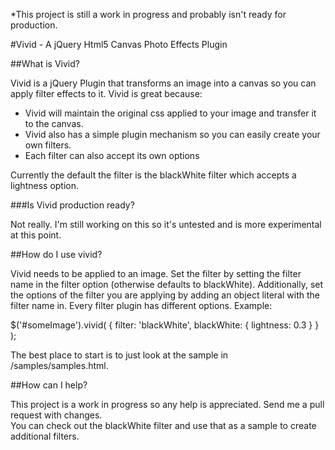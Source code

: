 *This project is still a work in progress and probably isn't ready for production.

#Vivid - A jQuery Html5 Canvas Photo Effects Plugin

##What is Vivid?

Vivid is a jQuery Plugin that transforms an image into a canvas so you can apply filter effects to it.
Vivid is great because:

- Vivid will maintain the original css applied to your image and transfer it to the canvas.
- Vivid also has a simple plugin mechanism so you can easily create your own filters.  
- Each filter can also accept its own options

Currently the default the filter is the blackWhite filter which accepts a lightness option.

###Is Vivid production ready?

Not really.  I'm still working on this so it's untested and is more experimental at this point.

##How do I use vivid?

Vivid needs to be applied to an image.  Set the filter by setting the filter name in the filter option (otherwise defaults to blackWhite).
Additionally, set the options of the filter you are applying by adding an object literal with the filter name in.  Every filter plugin has
different options.  Example:

 $('#someImage').vivid(
	{
		filter: 'blackWhite',
		blackWhite: {
			lightness: 0.3
		}
	}
 );

The best place to start is to just look at the sample in /samples/samples.html.

##How can I help?

This project is a work in progress so any help is appreciated.  Send me a pull request with changes.  
You can check out the blackWhite filter and use that as a sample to create additional filters.